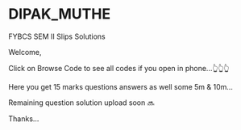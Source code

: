 # DIPAK_MUTHE
FYBCS SEM II Slips Solutions 

Welcome,

Click on Browse Code to see all codes if you open in phone...👆👆👆

Here you get 15 marks questions answers as well some 5m & 10m...

Remaining question solution upload soon 🔜

Thanks...
